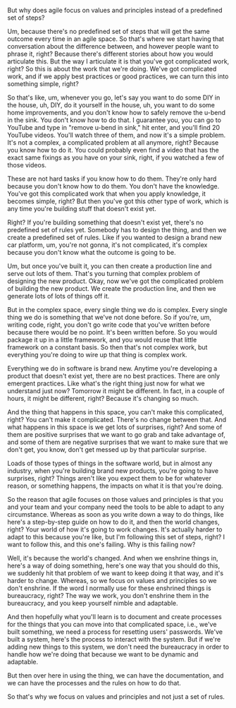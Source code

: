 But why does agile focus on values and principles instead of a predefined set of steps? 

Um, because there's no predefined set of steps that will get the same outcome every time in an agile space. So that's where we start having that conversation about the difference between, and however people want to phrase it, right? Because there's different stories about how you would articulate this. But the way I articulate it is that you've got complicated work, right? So this is about the work that we're doing. We've got complicated work, and if we apply best practices or good practices, we can turn this into something simple, right? 

So that's like, um, whenever you go, let's say you want to do some DIY in the house, uh, DIY, do it yourself in the house, uh, you want to do some home improvements, and you don't know how to safely remove the u-bend in the sink. You don't know how to do that. I guarantee you, you can go to YouTube and type in "remove u-bend in sink," hit enter, and you'll find 20 YouTube videos. You'll watch three of them, and now it's a simple problem. It's not a complex, a complicated problem at all anymore, right? Because you know how to do it. You could probably even find a video that has the exact same fixings as you have on your sink, right, if you watched a few of those videos. 

These are not hard tasks if you know how to do them. They're only hard because you don't know how to do them. You don't have the knowledge. You've got this complicated work that when you apply knowledge, it becomes simple, right? But then you've got this other type of work, which is any time you're building stuff that doesn't exist yet. 

Right? If you're building something that doesn't exist yet, there's no predefined set of rules yet. Somebody has to design the thing, and then we create a predefined set of rules. Like if you wanted to design a brand new car platform, um, you're not gonna, it's not complicated, it's complex because you don't know what the outcome is going to be. 

Um, but once you've built it, you can then create a production line and serve out lots of them. That's you turning that complex problem of designing the new product. Okay, now we've got the complicated problem of building the new product. We create the production line, and then we generate lots of lots of things off it. 

But in the complex space, every single thing we do is complex. Every single thing we do is something that we've not done before. So if you're, um, writing code, right, you don't go write code that you've written before because there would be no point. It's been written before. So you would package it up in a little framework, and you would reuse that little framework on a constant basis. So then that's not complex work, but everything you're doing to wire up that thing is complex work. 

Everything we do in software is brand new. Anytime you're developing a product that doesn't exist yet, there are no best practices. There are only emergent practices. Like what's the right thing just now for what we understand just now? Tomorrow it might be different. In fact, in a couple of hours, it might be different, right? Because it's changing so much. 

And the thing that happens in this space, you can't make this complicated, right? You can't make it complicated. There's no change between that. And what happens in this space is we get lots of surprises, right? And some of them are positive surprises that we want to go grab and take advantage of, and some of them are negative surprises that we want to make sure that we don't get, you know, don't get messed up by that particular surprise. 

Loads of those types of things in the software world, but in almost any industry, when you're building brand new products, you're going to have surprises, right? Things aren't like you expect them to be for whatever reason, or something happens, the impacts on what it is that you're doing. 

So the reason that agile focuses on those values and principles is that you and your team and your company need the tools to be able to adapt to any circumstance. Whereas as soon as you write down a way to do things, like here's a step-by-step guide on how to do it, and then the world changes, right? Your world of how it's going to work changes. It's actually harder to adapt to this because you're like, but I'm following this set of steps, right? I want to follow this, and this one's failing. Why is this failing now? 

Well, it's because the world's changed. And when we enshrine things in, here's a way of doing something, here's one way that you should do this, we suddenly hit that problem of we want to keep doing it that way, and it's harder to change. Whereas, so we focus on values and principles so we don't enshrine. If the word I normally use for these enshrined things is bureaucracy, right? The way we work, you don't enshrine them in the bureaucracy, and you keep yourself nimble and adaptable. 

And then hopefully what you'll learn is to document and create processes for the things that you can move into that complicated space, i.e., we've built something, we need a process for resetting users' passwords. We've built a system, here's the process to interact with the system. But if we're adding new things to this system, we don't need the bureaucracy in order to handle how we're doing that because we want to be dynamic and adaptable. 

But then over here in using the thing, we can have the documentation, and we can have the processes and the rules on how to do that. 

So that's why we focus on values and principles and not just a set of rules.
